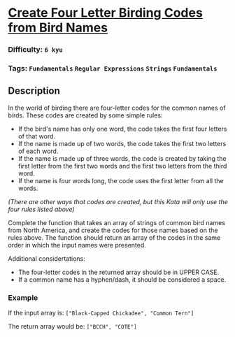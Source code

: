 # [Create Four Letter Birding Codes from Bird Names](https://www.codewars.com/kata/5a580064e6be38fd34000147)

### Difficulty: `6 kyu`

### Tags: `Fundamentals` `Regular Expressions` `Strings` `Fundamentals`

## Description

In the world of birding there are four-letter codes for the common names of birds. These codes are created by some simple rules:

- If the bird's name has only one word, the code takes the first four letters of that word.
- If the name is made up of two words, the code takes the first two letters of each word.
- If the name is made up of three words, the code is created by taking the first letter from the first two words and the first two letters from the third word.
- If the name is four words long, the code uses the first letter from all the words.

*(There are other ways that codes are created, but this Kata will only use the four rules listed above)*

Complete the function that takes an array of strings of common bird names from North America, and create the codes for those names based on the rules above. The function should return an array of the codes in the same order in which the input names were presented.

Additional considertations:

- The four-letter codes in the returned array should be in UPPER CASE.
- If a common name has a hyphen/dash, it should be considered a space.

### Example
If the input array is: `["Black-Capped Chickadee", "Common Tern"]`

The return array would be: `["BCCH", "COTE"]`